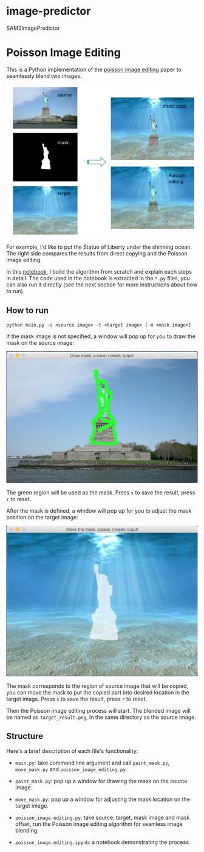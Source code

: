 # image-predictor
SAM2ImagePredictor


# Poisson Image Editing

This is a Python implementation of the [poisson image editing](https://www.cs.virginia.edu/~connelly/class/2014/comp_photo/proj2/poisson.pdf) paper to seamlessly blend two images. 

![](figs/example1/all.png)

For example, I'd like to put the Statue of Liberty under the shinning ocean. The right side compares the results from direct copying and the Poisson image editing. 

In this [notebook](https://github.com/pktensor/image-predictor/blob/main/notebooks/Poisson_Image_Editing.ipynb), I build the algorithm from scratch and explain each steps in detail. The code used in the notebook is extracted in the `*.py` files, you can also run it directly (see the next section for more instructions about how to run). 

## How to run

```
python main.py -s <source image> -t <target image> [-m <mask image>]
```

If the mask image is not specified, a window will pop up for you to draw the mask on the source image:

![](figs/draw_mask.png)

The green region will be used as the mask. Press `s` to save the result, press `r` to reset. 

After the mask is defined, a window will pop up for you to adjust the mask position on the target image: 

![](figs/move_mask.png)

The mask corresponds to the region of source image that will be copied, you can move the mask to put the copied part into desired location in the target image. Press `s` to save the result, press `r` to reset. 

Then the Poisson image editing process will start. The blended image will be named as `target_result.png`, in the same directory as the source image. 


## Structure
Here's a brief description of each file's functionality:

* `main.py`: take command line argument and call `paint_mask.py`, `move_mask.py` and `poisson_image_editing.py`. 

* `paint_mask.py`: pop up a window for drawing the mask on the source image.

* `move_mask.py`: pop up a window for adjusting the mask location on the target image.

* `poisson_image.editing.py`: take source, target, mask image and mask offset, run the Poisson image editing algorithm for seamless image blending. 

* `poisson_image.editing.ipynb`: a notebook demonstrating the process. 
